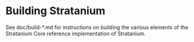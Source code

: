 Building Stratanium
=============

See doc/build-*.md for instructions on building the various
elements of the Stratanium Core reference implementation of Stratanium.
